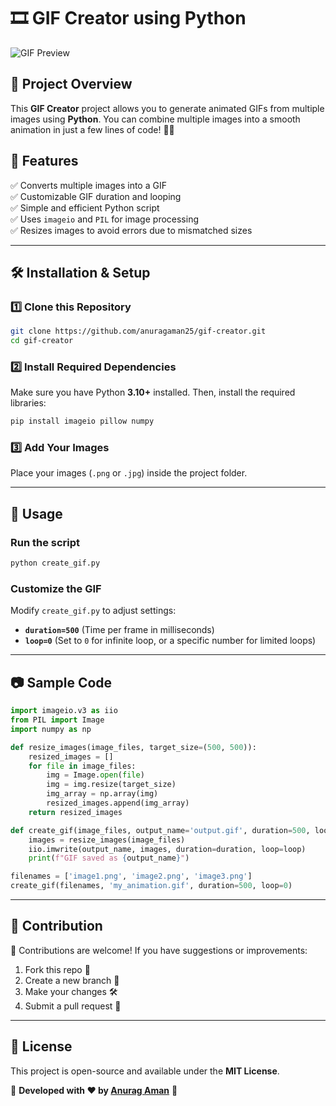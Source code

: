 # 🎞️ GIF Creator using Python

![GIF Preview](https://media.giphy.com/media/l0HlFVPvQF5N6nGqM/giphy.gif)

## 🚀 Project Overview

This **GIF Creator** project allows you to generate animated GIFs from multiple images using **Python**. You can combine multiple images into a smooth animation in just a few lines of code! 🎨✨

## 📌 Features
✅ Converts multiple images into a GIF  
✅ Customizable GIF duration and looping  
✅ Simple and efficient Python script  
✅ Uses `imageio` and `PIL` for image processing  
✅ Resizes images to avoid errors due to mismatched sizes  

---

## 🛠️ Installation & Setup

### **1️⃣ Clone this Repository**
```sh
git clone https://github.com/anuragaman25/gif-creator.git
cd gif-creator
```

### **2️⃣ Install Required Dependencies**
Make sure you have Python **3.10+** installed. Then, install the required libraries:
```sh
pip install imageio pillow numpy
```

### **3️⃣ Add Your Images**
Place your images (`.png` or `.jpg`) inside the project folder.

---

## 🎨 Usage

### **Run the script**
```sh
python create_gif.py
```

### **Customize the GIF**
Modify `create_gif.py` to adjust settings:
- **`duration=500`** (Time per frame in milliseconds)
- **`loop=0`** (Set to `0` for infinite loop, or a specific number for limited loops)

---

## 📷 Sample Code

```python
import imageio.v3 as iio
from PIL import Image
import numpy as np

def resize_images(image_files, target_size=(500, 500)):
    resized_images = []
    for file in image_files:
        img = Image.open(file)
        img = img.resize(target_size)
        img_array = np.array(img)
        resized_images.append(img_array)
    return resized_images

def create_gif(image_files, output_name='output.gif', duration=500, loop=0):
    images = resize_images(image_files)
    iio.imwrite(output_name, images, duration=duration, loop=loop)
    print(f"GIF saved as {output_name}")

filenames = ['image1.png', 'image2.png', 'image3.png']
create_gif(filenames, 'my_animation.gif', duration=500, loop=0)
```

---

## 📩 Contribution
🙌 Contributions are welcome! If you have suggestions or improvements:
1. Fork this repo 🍴
2. Create a new branch 🌿
3. Make your changes 🛠
4. Submit a pull request 📩

---

## 📜 License
This project is open-source and available under the **MIT License**.

📌 **Developed with ❤️ by [Anurag Aman](https://github.com/anuragaman25)** 🚀

